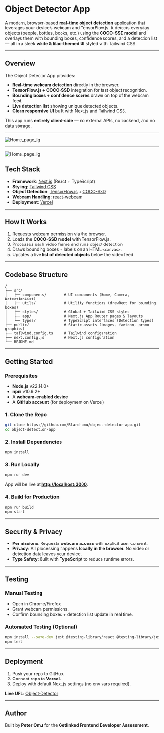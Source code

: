 # Object Detector App

A modern, browser-based **real-time object detection** application that leverages your device’s webcam and TensorFlow\.js. It detects everyday objects (people, bottles, books, etc.) using the **COCO-SSD model** and overlays them with bounding boxes, confidence scores, and a detection list — all in a sleek **white & lilac-themed UI** styled with Tailwind CSS.

---

## Overview

The Object Detector App provides:

* **Real-time webcam detection** directly in the browser.
* **TensorFlow\.js + COCO-SSD** integration for fast object recognition.
* **Bounding boxes + confidence scores** drawn on top of the webcam feed.
* **Live detection list** showing unique detected objects.
* **Clean responsive UI** built with Next.js and Tailwind CSS.

This app runs **entirely client-side** — no external APIs, no backend, and no data storage.

---

<img src="https://res.cloudinary.com/djkrhjgjd/image/upload/v1758030256/chatbot/Macbook-Air-localhost_27_xhjoj5.png" alt ="Home_page_lg" />

---

<img src="https://res.cloudinary.com/djkrhjgjd/image/upload/v1758033682/chatbot/Screenshot_2025-09-16_at_15.39.13_y506aq.png" alt ="Home_page_lg" />



## Tech Stack

* **Framework**: [Next.js](https://nextjs.org/) (React + TypeScript)
* **Styling**: [Tailwind CSS](https://tailwindcss.com/)
* **Object Detection**: [TensorFlow.js](https://www.tensorflow.org/js) + [COCO-SSD](https://github.com/tensorflow/tfjs-models/tree/master/coco-ssd)
* **Webcam Handling**: [react-webcam](https://www.npmjs.com/package/react-webcam)
* **Deployment**: [Vercel](https://vercel.com/)

---

## How It Works

1. Requests webcam permission via the browser.
2. Loads the **COCO-SSD model** with TensorFlow\.js.
3. Processes each video frame and runs object detection.
4. Draws bounding boxes + labels on an HTML `<canvas>`.
5. Updates a live **list of detected objects** below the video feed.

---

## Codebase Structure

```
/
├── src/
│   ├── components/        # UI components (Home, Camera, DetectionList)
│   ├── utils/             # Utility functions (drawRect for bounding boxes)
│   ├── styles/            # Global + Tailwind CSS styles
│   ├── app/               # Next.js App Router pages & layouts
│   └── types/             # TypeScript interfaces (Detection types)
├── public/                # Static assets (images, favicon, promo graphics)
├── tailwind.config.ts     # Tailwind configuration
├── next.config.js         # Next.js configuration
└── README.md
```

---

## Getting Started

### Prerequisites

* **Node.js** v22.14.0+
* **npm** v10.9.2+
* A **webcam-enabled device**
* A **GitHub account** (for deployment on Vercel)

### 1. Clone the Repo

```bash
git clone https://github.com/Blard-omu/object-detector-app.git
cd object-detection-app
```

### 2. Install Dependencies

```bash
npm install
```

### 3. Run Locally

```bash
npm run dev
```

App will be live at **[http://localhost:3000](http://localhost:3000)**.

### 4. Build for Production

```bash
npm run build
npm start
```

---

## Security & Privacy

* **Permissions**: Requests **webcam access** with explicit user consent.
* **Privacy**: All processing happens **locally in the browser**. No video or detection data leaves your device.
* **Type Safety**: Built with **TypeScript** to reduce runtime errors.

---

## Testing

### Manual Testing

* Open in Chrome/Firefox.
* Grant webcam permissions.
* Confirm bounding boxes + detection list update in real time.

### Automated Testing (Optional)

```bash
npm install --save-dev jest @testing-library/react @testing-library/jest-dom
npm test
```

---

## Deployment

1. Push your repo to GitHub.
2. Connect repo to **Vercel**.
3. Deploy with default Next.js settings (no env vars required).

 **Live URL**: [Object-Detector](https://eny-bot-fe.vercel.app)

---

## Author

Built by **Peter Omu** for the **Getlinked Frontend Developer Assessment**.

